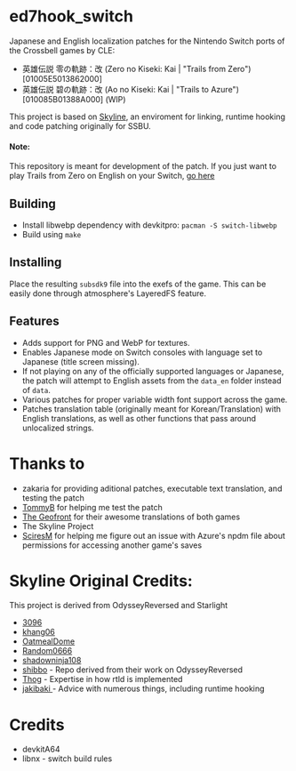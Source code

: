 # ed7hook_switch
Japanese and English localization patches for the Nintendo Switch ports of the Crossbell games by CLE:
- 英雄伝説 零の軌跡：改 (Zero no Kiseki: Kai | "Trails from Zero") [01005E5013862000]
- 英雄伝説 碧の軌跡：改 (Ao no Kiseki: Kai | "Trails to Azure") [010085B01388A000] (WIP)

This project is based on [Skyline](https://github.com/skyline-dev/skyline), an enviroment
for linking, runtime hooking and code patching originally for SSBU.

#### Note:
This repository is meant for development of the patch. If you just want to play
Trails from Zero on English on your Switch, [go here](https://gbatemp.net/threads/the-legend-of-heroes-trails-from-zero-kai-complete-english-partial-japanese-patch-qol-patches.589694/)

## Building
- Install libwebp dependency with devkitpro: `pacman -S switch-libwebp`
- Build using `make`

## Installing
Place the resulting `subsdk9` file into the exefs of the game. This can be
easily done through atmosphere's LayeredFS feature.

## Features
- Adds support for PNG and WebP for textures.
- Enables Japanese mode on Switch consoles with language set to Japanese (title screen missing).
- If not playing on any of the officially supported languages or Japanese, the patch will
attempt to English assets from the `data_en` folder instead of `data`.
- Various patches for proper variable width font support across the game.
- Patches translation table (originally meant for Korean/Translation) with English translations,
as well as other functions that pass around unlocalized strings.

# Thanks to
- zakaria for providing aditional patches, executable text translation, and testing the patch
- [TommyB](https://github.com/TommyB123) for helping me test the patch
- [The Geofront](https://github.com/GeofrontTeam) for their awesome translations of both games
- The Skyline Project
- [SciresM](https://github.com/SciresM) for helping me figure out an issue with Azure's npdm
file about permissions for accessing another game's saves

# Skyline Original Credits:
This project is derived from OdysseyReversed and Starlight
- [3096](https://github.com/3096)
- [khang06](https://github.com/khang06)
- [OatmealDome](https://github.com/OatmealDome)
- [Random0666](https://github.com/random0666)
- [shadowninja108](https://github.com/shadowninja108)
- [shibbo](https://github.com/shibbo) - Repo derived from their work on OdysseyReversed
- [Thog](https://github.com/Thog) - Expertise in how rtld is implemented
- [jakibaki ](https://github.com/jakibaki) - Advice with numerous things, including runtime hooking

# Credits
- devkitA64
- libnx - switch build rules
